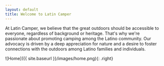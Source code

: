```yaml
---
layout: default
title: Welcome to Latin Camper
---
```


At Latin Camper, we believe that the great outdoors should be accessible to everyone, regardless of background or heritage. That's why we're passionate about promoting camping among the Latino community. Our advocacy is driven by a deep appreciation for nature and a desire to foster connections with the outdoors among Latino families and individuals.

![Home]({{ site.baseurl }}/images/home.png){: .right}
